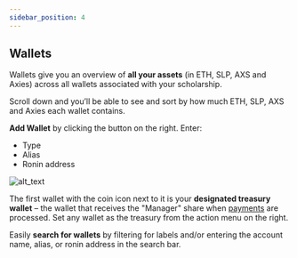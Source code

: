```yaml
---
sidebar_position: 4
---
```


## Wallets

Wallets give you an overview of **all your assets** (in ETH, SLP, AXS and Axies) across all wallets associated with your scholarship.

Scroll down and you’ll be able to see and sort by how much ETH, SLP, AXS and Axies each wallet contains.

**Add Wallet** by clicking the button on the right. Enter:

* Type
* Alias
* Ronin address


![alt_text](images/image18.gif "image_tooltip")


The first wallet with the coin icon next to it is your **designated treasury wallet** – the wallet that receives the "Manager" share when [payments](payments.md) are processed. Set any wallet as the treasury from the action menu on the right.

Easily **search for wallets** by filtering for labels and/or entering the account name, alias, or ronin address in the search bar. 